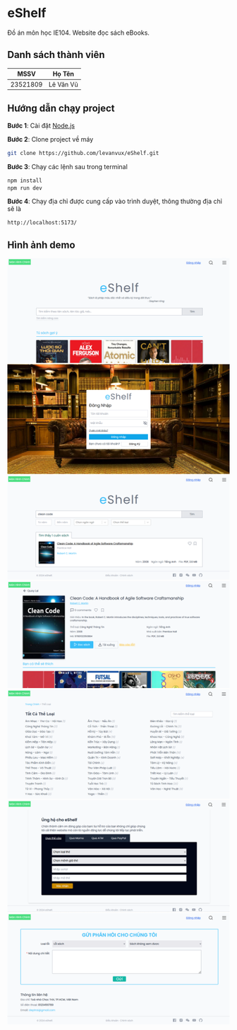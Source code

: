 # eShelf

Đồ án môn học IE104. Website đọc sách eBooks.

## Danh sách thành viên

| MSSV     |  Họ Tên   |
| -------- | :-------: |
| 23521809 | Lê Văn Vũ |

## Hướng dẫn chạy project

**Bước 1**: Cài đặt [Node.js](https://nodejs.org/en/)

**Bước 2**: Clone project về máy

```sh
git clone https://github.com/levanvux/eShelf.git
```

**Bước 3**: Chạy các lệnh sau trong terminal

```sh
npm install
npm run dev
```

**Bước 4**: Chạy địa chỉ được cung cấp vào trình duyệt, thông thường địa chỉ sẽ là

```sh
http://localhost:5173/
```

## Hình ảnh demo

![Main Page](public/demo/main.png)
![Login Page](public/demo/login-register.png)
![Search Result Page](public/demo/search-result.png)
![Book Detail Page](public/demo/book-detail.png)
![Genres Page](public/demo/genres.png)
![Donate Page](public/demo/donate.png)
![Feedback Page](public/demo/feedback.png)
